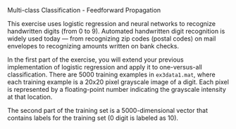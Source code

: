 Multi-class Classification - Feedforward Propagation

This exercise uses logistic regression and neural networks to recognize handwritten digits (from 0 to 9). Automated handwritten digit recognition is widely used today — from recognizing zip codes (postal codes) on mail envelopes to recognizing amounts written on bank checks.

In the first part of the exercise, you will extend your previous implementation of logistic regression and apply it to one-versus-all classification. There are 5000 training examples in `ex3data1.mat`, where each training example is a 20x20 pixel grayscale image of a digit. Each pixel is represented by a floating-point number indicating the grayscale intensity at that location.

The second part of the training set is a 5000-dimensional vector that contains labels for the training set (0 digit is labeled as 10).
